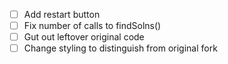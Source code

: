 - [ ] Add restart button
- [ ] Fix number of calls to findSolns()
- [ ] Gut out leftover original code
- [ ] Change styling to distinguish from original fork
